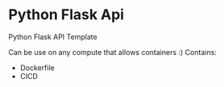# Python Flask Api

Python Flask API Template

Can be use on any compute that allows containers :)
Contains:
- Dockerfile
- CICD
